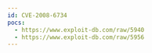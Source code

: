 ```yaml
---
id: CVE-2008-6734
pocs:
  - https://www.exploit-db.com/raw/5940
  - https://www.exploit-db.com/raw/5956
---
```

